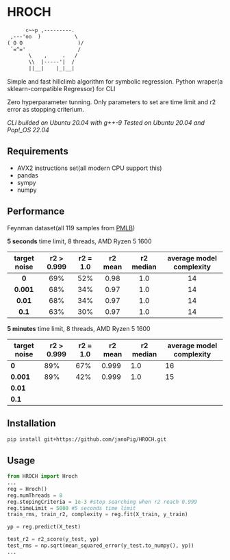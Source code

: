 # HROCH

```txt
      c~~p ,---------.
 ,---'oo  )           \
( O O                  )/
 `=^='                 /
       \    ,     .   /
       \\  |-----'|  /
       ||__|    |_|__|
```

  Simple and fast hillclimb algorithm for symbolic regression.
  Python wraper(a sklearn-compatible Regressor) for CLI

  Zero hyperparameter tunning. Only parameters to set are time limit and r2 error as stopping criterium.

  *CLI builded on Ubuntu 20.04 with g++-9
  Tested on Ubuntu 20.04 and Pop!_OS 22.04*

## Requirements

- AVX2 instructions set(all modern CPU support this)
- pandas
- sympy
- numpy

## Performance  

Feynman dataset(all 119 samples from  [PMLB](https://github.com/EpistasisLab/pmlb))  

**5 seconds** time limit, 8 threads, AMD Ryzen 5 1600

| **target noise** | **r2 > 0.999** | **r2 = 1.0** | **r2 mean** | **r2 median** | **average model complexity** |
|:----------------:|:--------------:|:------------:|:-----------:|:-------------:|:----------------------------:|
| **0**            | 69%            | 52%          | 0.98        | 1.0           | 14                           |
| **0.001**        | 68%            | 34%          | 0.97        | 1.0           | 14                           |
| **0.01**         | 68%            | 34%          | 0.97        | 1.0           | 14                           |
| **0.1**          | 63%            | 30%          | 0.97        | 1.0           | 14                           |

**5 minutes** time limit, 8 threads, AMD Ryzen 5 1600

| **target noise** | **r2 > 0.999** | **r2 = 1.0** | **r2 mean** | **r2 median** | **average model complexity** |
|------------------|----------------|--------------|-------------|---------------|------------------------------|
| **0**            | 89%            | 67%          | 0.999       | 1.0           | 16                           |
| **0.001**        | 89%            | 42%          | 0.999       | 1.0           | 15                           |
| **0.01**         |                |              |             |               |                              |
| **0.1**          |                |              |             |               |                              |

## Installation

```sh
pip install git+https://github.com/janoPig/HROCH.git
```

## Usage

```python
from HROCH import Hroch
...
reg = Hroch()
reg.numThreads = 8
reg.stopingCriteria = 1e-3 #stop searching when r2 reach 0.999
reg.timeLimit = 5000 #5 seconds time limit
train_rms, train_r2, complexity = reg.fit(X_train, y_train)

yp = reg.predict(X_test)

test_r2 = r2_score(y_test, yp)
test_rms = np.sqrt(mean_squared_error(y_test.to_numpy(), yp))
...
```
